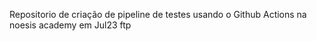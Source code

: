 Repositorio de criação de pipeline de testes usando o Github Actions na noesis academy em Jul23  ftp
